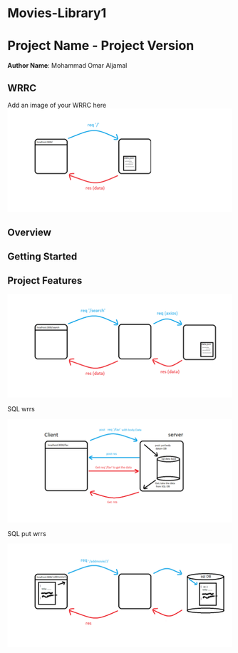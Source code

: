 # Movies-Library1

# Project Name - Project Version

**Author Name**: Mohammad Omar Aljamal

## WRRC
Add an image of your WRRC here
![](./assests/Lab13.png)

## Overview

## Getting Started
<!-- What are the steps that a user must take in order to build this app on their own machine and get it running? -->

## Project Features
<!-- What are the features included in you app -->


<!------------------------lab14 -------------------->

![](./assests/Lab14.png)


<!-- ------------------------- Lab15  ------------------- -->

SQL wrrs

![](./assests/Lab15-SQL.png)


<!-- ------------------------- Lab16  ------------------- -->

SQL put wrrs

![](./assests/Lab16.png)
